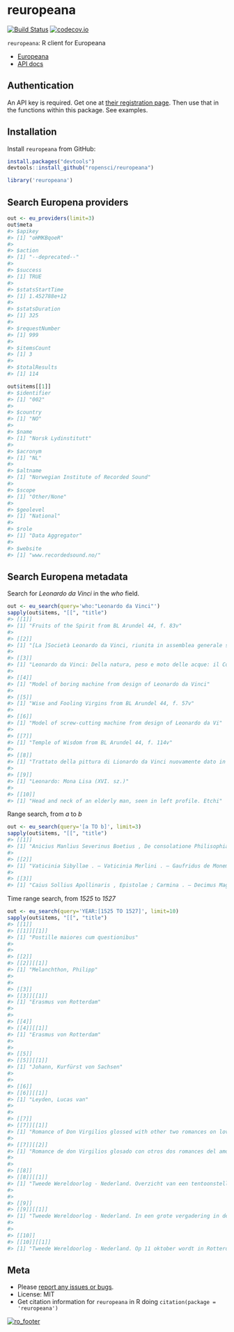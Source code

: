 reuropeana
=========



[![Build Status](https://api.travis-ci.org/ropensci/reuropeana.png)](https://travis-ci.org/ropensci/reuropeana)
[![codecov.io](https://codecov.io/github/ropensci/reuropeana/coverage.svg?branch=master)](https://codecov.io/github/ropensci/reuropeana?branch=master)

`reuropeana`: R client for Europeana

* [Europeana](http://europeana.eu/)
* [API docs](http://labs.europeana.eu/api/)

## Authentication

An API key is required. Get one at [their registration page](http://labs.europeana.eu/api/registration/). Then use that in the functions within this package. See examples.

## Installation

Install `reuropeana` from GitHub:


```r
install.packages("devtools")
devtools::install_github("ropensci/reuropeana")
```


```r
library('reuropeana')
```

## Search Europena providers


```r
out <- eu_providers(limit=3)
out$meta
#> $apikey
#> [1] "oHMKBqoeR"
#> 
#> $action
#> [1] "--deprecated--"
#> 
#> $success
#> [1] TRUE
#> 
#> $statsStartTime
#> [1] 1.452788e+12
#> 
#> $statsDuration
#> [1] 325
#> 
#> $requestNumber
#> [1] 999
#> 
#> $itemsCount
#> [1] 3
#> 
#> $totalResults
#> [1] 114
```


```r
out$items[[1]]
#> $identifier
#> [1] "002"
#> 
#> $country
#> [1] "NO"
#> 
#> $name
#> [1] "Norsk Lydinstitutt"
#> 
#> $acronym
#> [1] "NL"
#> 
#> $altname
#> [1] "Norwegian Institute of Recorded Sound"
#> 
#> $scope
#> [1] "Other/None"
#> 
#> $geolevel
#> [1] "National"
#> 
#> $role
#> [1] "Data Aggregator"
#> 
#> $website
#> [1] "www.recordedsound.no/"
```

## Search Europena metadata

Search for _Leonardo da Vinci_ in the _who_ field.


```r
out <- eu_search(query='who:"Leonardo da Vinci"')
sapply(out$items, "[[", "title")
#> [[1]]
#> [1] "Fruits of the Spirit from BL Arundel 44, f. 83v"
#> 
#> [[2]]
#> [1] "[La ]Società Leonardo da Vinci, riunita in assemblea generale straordinaria l'11 gennaio 1915, votava all'unanimita il seguente ordine del giorno ... : Firenze, marzo 1915"
#> 
#> [[3]]
#> [1] "Leonardo da Vinci: Della natura, peso e moto delle acque: il Codice Leicester"
#> 
#> [[4]]
#> [1] "Model of boring machine from design of Leonardo da Vinci"
#> 
#> [[5]]
#> [1] "Wise and Fooling Virgins from BL Arundel 44, f. 57v"
#> 
#> [[6]]
#> [1] "Model of screw-cutting machine from design of Leonardo da Vi"
#> 
#> [[7]]
#> [1] "Temple of Wisdom from BL Arundel 44, f. 114v"
#> 
#> [[8]]
#> [1] "Trattato della pittura di Lionardo da Vinci nuovamente dato in luce, colla vita dell'istesso autore, scritta da Rafaelle Du Fresne. Si sono giunti i tre libri della Pittura, ed il trattato della Statua di Leon Battista Alberti, colla vita del medesimo"
#> 
#> [[9]]
#> [1] "Leonardo: Mona Lisa (XVI. sz.)"
#> 
#> [[10]]
#> [1] "Head and neck of an elderly man, seen in left profile. Etchi"
```

Range search, from _a_ to _b_


```r
out <- eu_search(query='[a TO b]', limit=3)
sapply(out$items, "[[", "title")
#> [[1]]
#> [1] "Anicius Manlius Severinus Boetius , De consolatione Philisophiae. [Paris, BnF, MSS Latin 6405]"
#> 
#> [[2]]
#> [1] "Vaticinia Sibyllae . – Vaticinia Merlini . – Gaufridus de Monemuta [Geofroy de Monmouth], Historia regum Britanniae , c. 111-117 . – Pseudo-Joachim Florensis , Expositio super Sibillis et Merlino (ff. 9v-25) ; Expositio brevior Sibyllae Erythrae et Merlini (ff. 28-38v); Prophéties sur le royaume de Sicile (ff. 40-40v) . – Joachim Florensis ? , Super numero bestiae Apocalypseos . – Rainerius de Pontio ? , De decem plagis . – Versus de Antechristo . – Sibylla Delphica . – Gebeno Eberbacensis , Speculum futurorum temporum . – Petrus de Alliaco , Invectiva Ezechielis prophete contra pseudo pastores. [Paris, BnF, MSS Latin 3319]"
#> 
#> [[3]]
#> [1] "Caius Sollius Apollinaris , Epistolae ; Carmina . – Decimus Magnus Ausonius , De XII Caesaribus per Suetonium Tranquillum scriptis (fragment) . Epistola Deidamiae ad Achillem. [Paris, BnF, MSS Latin 2782]"
```

Time range search, from _1525_ to _1527_


```r
out <- eu_search(query='YEAR:[1525 TO 1527]', limit=10)
sapply(out$items, "[[", "title")
#> [[1]]
#> [[1]][[1]]
#> [1] "Postille maiores cum questionibus"
#> 
#> 
#> [[2]]
#> [[2]][[1]]
#> [1] "Melanchthon, Philipp"
#> 
#> 
#> [[3]]
#> [[3]][[1]]
#> [1] "Erasmus von Rotterdam"
#> 
#> 
#> [[4]]
#> [[4]][[1]]
#> [1] "Erasmus von Rotterdam"
#> 
#> 
#> [[5]]
#> [[5]][[1]]
#> [1] "Johann, Kurfürst von Sachsen"
#> 
#> 
#> [[6]]
#> [[6]][[1]]
#> [1] "Leyden, Lucas van"
#> 
#> 
#> [[7]]
#> [[7]][[1]]
#> [1] "Romance of Don Virgilios glossed with other two romances on love"
#> 
#> [[7]][[2]]
#> [1] "Romance de don Virgilios glosado con otros dos romances del amor"
#> 
#> 
#> [[8]]
#> [[8]][[1]]
#> [1] "Tweede Wereldoorlog - Nederland. Overzicht van een tentoonstelling in huize Kneuterdijk in Den Haag. De opening wordt op 15 oktober 1941 verricht door de Rijkscommissaris Dr. A. Seyss Inquart."
#> 
#> 
#> [[9]]
#> [[9]][[1]]
#> [1] "Tweede Wereldoorlog - Nederland. In een grote vergadering in de Dierentuin in Den Haag spreekt Generaalarbeidsführer, Dr. W. Decker het aanwezige publiek toe. Het thema van de vergadering is 'het nut van de Rijksarbeidsdienst'.Op de voorgrond: militairen in uniform met een schop. Foto : 11 oktober 1941."
#> 
#> 
#> [[10]]
#> [[10]][[1]]
#> [1] "Tweede Wereldoorlog - Nederland. Op 11 oktober wordt in Rotterdam een grote RAD (?)-tentoonstelling geopend in aanwezigheid van Rijkscommissaris Dr. A. Seyss Inquart (links) en Generaalcommissaris Schmidt. 1941."
```

## Meta

* Please [report any issues or bugs](https://github.com/ropensci/reuropeana/issues).
* License: MIT
* Get citation information for `reuropeana` in R doing `citation(package = 'reuropeana')`

[![ro_footer](http://ropensci.org/public_images/github_footer.png)](http://ropensci.org)
